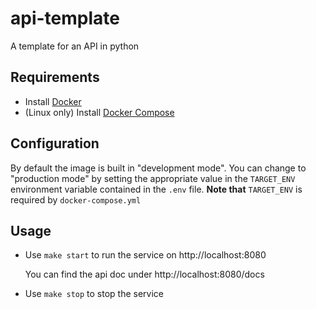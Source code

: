 # api-template
A template for an API in python

## Requirements
- Install [Docker](https://docs.docker.com/get-docker/)
- (Linux only) Install [Docker Compose](https://docs.docker.com/compose/install/)

## Configuration
By default the image is built in "development mode". You can change to "production mode" by setting the appropriate value in the `TARGET_ENV` environment variable contained in the `.env` file.
**Note that** `TARGET_ENV` is required by `docker-compose.yml`

## Usage
- Use `make start` to run the service on http://localhost:8080 
  
  You can find the api doc under http://localhost:8080/docs

- Use `make stop` to stop the service
